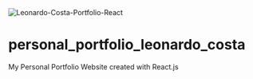 <img src="https://i.ibb.co/Y7bwTDC/Leonardo-Costa-Portfolio-React.png" alt="Leonardo-Costa-Portfolio-React" border="0">

# personal_portfolio_leonardo_costa
My Personal Portfolio Website created with React.js
